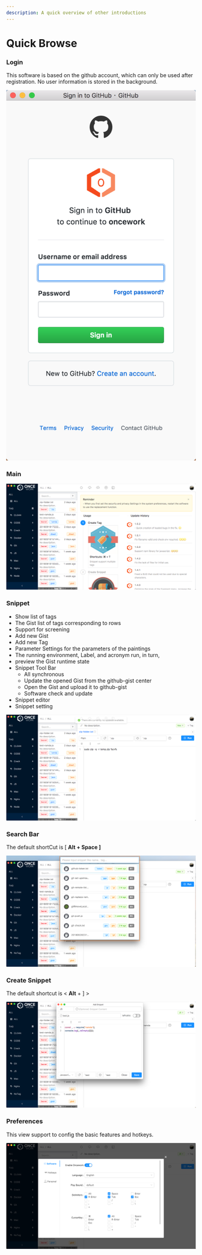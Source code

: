 ```yaml
---
description: A quick overview of other introductions
---
```


# Quick Browse

###  Login

This software is based on the github account, which can only be used after registration. No user information is stored in the background.

![](../.gitbook/assets/login-sign-in.png)

### Main

![](../.gitbook/assets/snipaste_2018-09-27_15-22-47.png)

###  Snippet

* Show list of tags
*  The Gist list of tags corresponding to rows
  * Support for screening
  * Add new Gist
  * Add new Tag
*  Parameter Settings for the parameters of the paintings
  * The running environment, Label, and acronym run, in turn, 
  * preview the Gist runtime state
* Snippet Tool Bar
  * All synchronous
  * Update the opened Gist from the github-gist center
  * Open the Gist and upload it to github-gist
  * Software check and update
* Snippet editor
* Snippet setting

![](../.gitbook/assets/snipaste_2018-09-27_15-22-38.png)

### Search Bar

The default shortCut is \[ **Alt + Space \]**

![](../.gitbook/assets/search-bar.png)

### Create Snippet

The default shortcut is &lt; **Alt** + \] &gt;

![](../.gitbook/assets/create-snippet.png)

### Preferences

This view support to config the basic features and hotkeys.

![](../.gitbook/assets/preferences.png)

